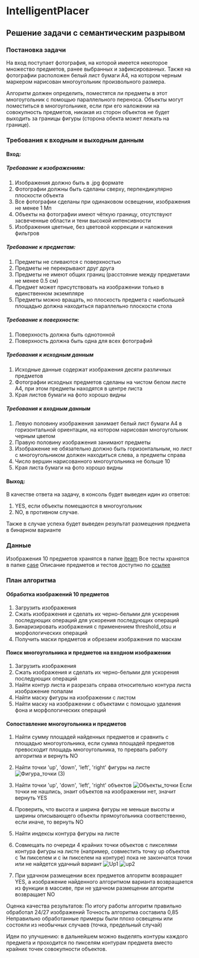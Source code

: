 # IntelligentPlacer
## Решение задачи с семантическим разрывом

### Постановка задачи

  На вход поступает фотография, на которой имеется некоторое множество предметов, ранее выбранных и зафиксированных. Также на фотографии расположен белый лист бумаги А4, на котором черным маркером нарисован многоугольник произвольного размера.

  Алгоритм должен определить, поместятся ли предметы в этот многоугольник с помощью параллельного переноса. Объекты могут поместиться в многоугольнике, если при его наложении на совокупность предметов, никакая из сторон объектов не будет выходить за границы фигуры (сторона обекта может лежать на границе).
  
### Требования к входным и выходным данным

#### Вход: 
  ##### Требование к изображениям:
1. Изображения должно быть в .jpg формате
2. Фотографии должны быть сделаны сверху, перпендикулярно плоскости объекта
3. Все фотографии сделаны при одинаковом освещении, изображения не менее 1 Мп
4. Объекты на фотографии имеют чёткую границу, отсутствуют засвеченные области и тени высокой интенсивности
5. Изображения цветные, без цветовой коррекции и наложения фильтров
  ##### Требование к предметам:
1. Предметы не сливаются с поверхностью
2. Предметы не перекрывают друг друга
3. Предметы не имеют общих границ (расстояние между предметами не менее 0.5 см)
4. Предмет может присутствовать на изображении только в единственном экземпляре
5. Предметы можно вращать, но плоскость предмета с наибольшей площадью должна находиться параллельно плоскости стола
  ##### Требование к поверхности:
1. Поверхность должна быть однотонной
2. Поверхность должна быть одна для всех фотографий
  ##### Требования к исходным данным
1. Исходные данные содержат изображения десяти различных предметов
2. Фотографии исходных предметов сделаны на чистом белом листе A4, при этом предметы находятся в центре листа
3. Края листов бумаги на фото хорошо видны
  ##### Требования к входным данным
1. Левую половину изображения занимает белый лист бумаги A4 в горизонтальной ориентации, на котором нарисован многоугольник черным цветом
2. Правую половину изображения занимают предметы
3. Изображение не обязательно должно быть горизонтальным, но лист с многоугольником должен находиться слева, а предметы  справа
4. Число вершин нарисованного многоугольника не больше 10
5. Края листа бумаги на фото хорошо видны
#### Выход:
В качестве ответа на задачу, в консоль будет выведен идин из ответов:
  1) YES, если объекты помещаются в многоугольник
  2) NO, в противном случае.
  
Также в случае успеха будет выведен результат размещения предмета в бинарном варианте
### Данные
  Изображения 10 предметов хранятся в папке [iteam](https://github.com/evgenya2000/IntelligentPlacer/tree/develop/data/iteams)
  Все тесты хранятся в папке [case](https://github.com/evgenya2000/IntelligentPlacer/tree/develop/data/case)
  Описание предметов и тестов доступно по [ссылке](https://github.com/evgenya2000/IntelligentPlacer/blob/develop/data/dataset.md)

### План алгоритма
#### Обработка изображений 10 предметов
1. Загрузить изображения
2. Сжать изображения и сделать их черно-белыми для ускорения последующих операций для ускорения последующих операций
3. Бинаризировать изображения с применением threshold_otsu и морфологических операций
4. Получить маски предметов и обрезаем изображения по маскам

#### Поиск многоугольника и предметов на входном изображении
1. Загрузить изображения
2. Сжать изображения и сделать их черно-белыми для ускорения последующих операций
3. Найти контур листа и разрезать справа относительно контура листа изображение попалам
4. Найти маску фигуры на изображении с листом
5. Найти маску на изображении с объектами с помощью удаления фона и морфологических операций

#### Сопоставление многоугольника и предметов

1. Найти сумму площадей найденных предметов и сравнить с площадью многоугольника, если сумма площадей предметов превосходит площадь многоугольника, то прервать работу алгоритма и вернуть NO
2. Найти точки 'up', 'down', 'left', 'right' фигуры на листе
![Фигура_точки (3)](https://user-images.githubusercontent.com/72349827/206784483-251ddb02-3974-4c35-b6f4-bf5f1f352dc6.jpg)

3. Найти точки 'up', 'down', 'left', 'right' объектов
![Объекты_точки](https://user-images.githubusercontent.com/72349827/206783960-b955d7ca-c0b0-4b1f-af14-c8a7b15a591f.jpg)
Если точки не нашлись, знаит объектов на изображении нет, значит вернуть YES

4. Проверить, что высота и ширина фигуры не меньше высоты и ширины описывающего объекты прямоугольника соответственно, если иначе, то вернуть NO
5. Найти индексы контура фигуры на листе
6. Совмещать по очереди 4 крайних точки объектов с пикселями контура фигуры на листе (например, совместить точку up объектов с 1м пикселем и с iм пикселем на контуре) пока не закончатся точки или не найдется удачный вариант
![Up1](https://user-images.githubusercontent.com/72349827/206785201-487007c1-6e54-48bc-9360-5733caaafd45.jpg)
![up2](https://user-images.githubusercontent.com/72349827/206785220-48b59827-210d-4923-be5e-709b2de01d67.jpg)

7. При удачном размещении всех предметов алгоритм возвращает YES, а изображение найденного алгоритмом варианта возвращается из функции в массиве, при не удачном размещении алгоритм возвращает NO

Оценка качества результатов: 
По итогу работы алгоритм правильно обработал 24/27 изображений
Точность алгоритма составила 0,85
Неправильно обработанные примеры были плохо освещены или состояли из необычных случаев (точка, предельный случай)

Идеи по улучшению: в дальнейшем можно выделять контуры каждого предмета и проходится по пикселям контурам предмета вместо крайних точек  совокупности объектов.
